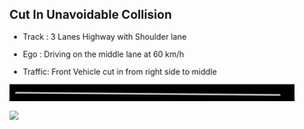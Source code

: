 ## Cut In Unavoidable Collision

- Track : 3 Lanes Highway with Shoulder lane

- Ego : Driving on the middle lane at 60 km/h

- Traffic: Front Vehicle cut in from right side to middle 

![](https://github.com/PerpetuumProgress/OVAL-Assets/raw/main/datasets/ALKS_Scenario_4.4_2_CutInUnavoidableCollision_TEMPLATE/ALKS_Road_sc.PNG)

![](https://github.com/PerpetuumProgress/OVAL-Assets/raw/main/datasets/ALKS_Scenario_4.4_2_CutInUnavoidableCollision_TEMPLATE/ALKS_Scenario_4.4_2_CutInUnavoidableCollision_TEMPLATE_gif.gif)
